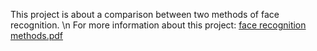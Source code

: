 This project is about a comparison between two methods of face recognition. \n
For more information about this project: [face recognition methods.pdf](https://github.com/shakedasido/Face_recognition/files/13874920/face.recognition.methods.pdf)
